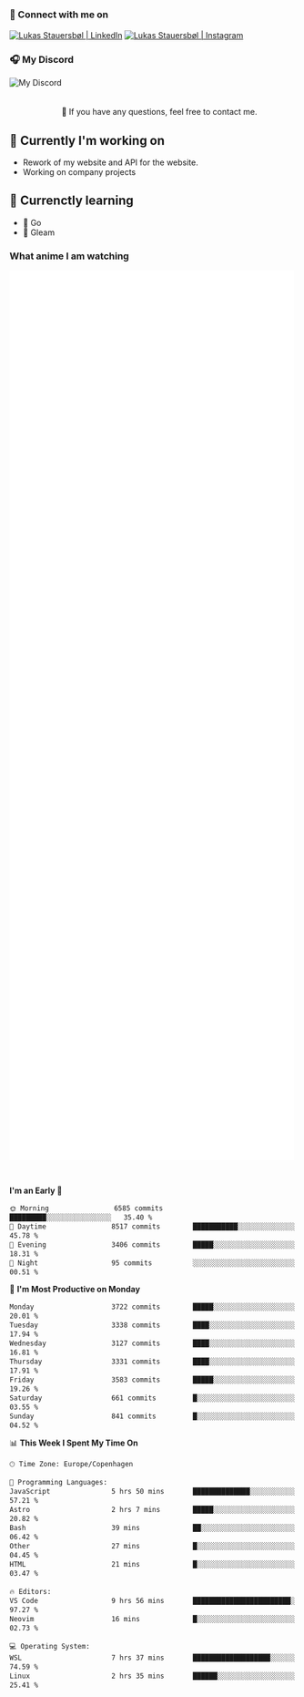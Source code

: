 ### 🔗 Connect with me on
<a href="https://www.instagram.com/lukas_stauersbol" target="_blank"><img align="center" src="https://raw.githubusercontent.com/stauersbol/stauersbol/main/images/instagram.svg" alt="Lukas Stauersbøl | LinkedIn" width="30px"/></a>
<a href="https://www.linkedin.com/in/lukas-stauersbol/" target="_blank"><img align="center" src="https://raw.githubusercontent.com/stauersbol/stauersbol/main/images/linkedin.svg" alt="Lukas Stauersbøl | Instagram" width="30px"/></a>

<p align="center">
 <h3>🎧 My Discord</h3>
 <img align="left" height="55px" src="https://discord.c99.nl/widget/theme-2/147806323323568128.png" alt="My Discord" />
</p>

<br/>
<br/>
<br/>
💬 If you have any questions, feel free to contact me.

## 🔭 Currently I'm working on
- Rework of my website and API for the website.
- Working on company projects
 
## 🌱 Currenctly learning
- 💙 Go
- 💜 Gleam

### What anime I am watching
<a href="https://anilist.co/user/slashiy/" align="center"><img align="center" width="500px" src="metrics.plugin.personal.anilist.svg" /></a>

<br/>

<!--START_SECTION:waka-->
**I'm an Early 🐤** 

```text
🌞 Morning                6585 commits        █████████░░░░░░░░░░░░░░░░   35.40 % 
🌆 Daytime                8517 commits        ███████████░░░░░░░░░░░░░░   45.78 % 
🌃 Evening                3406 commits        █████░░░░░░░░░░░░░░░░░░░░   18.31 % 
🌙 Night                  95 commits          ░░░░░░░░░░░░░░░░░░░░░░░░░   00.51 % 
```
📅 **I'm Most Productive on Monday** 

```text
Monday                   3722 commits        █████░░░░░░░░░░░░░░░░░░░░   20.01 % 
Tuesday                  3338 commits        ████░░░░░░░░░░░░░░░░░░░░░   17.94 % 
Wednesday                3127 commits        ████░░░░░░░░░░░░░░░░░░░░░   16.81 % 
Thursday                 3331 commits        ████░░░░░░░░░░░░░░░░░░░░░   17.91 % 
Friday                   3583 commits        █████░░░░░░░░░░░░░░░░░░░░   19.26 % 
Saturday                 661 commits         █░░░░░░░░░░░░░░░░░░░░░░░░   03.55 % 
Sunday                   841 commits         █░░░░░░░░░░░░░░░░░░░░░░░░   04.52 % 
```


📊 **This Week I Spent My Time On** 

```text
🕑︎ Time Zone: Europe/Copenhagen

💬 Programming Languages: 
JavaScript               5 hrs 50 mins       ██████████████░░░░░░░░░░░   57.21 % 
Astro                    2 hrs 7 mins        █████░░░░░░░░░░░░░░░░░░░░   20.82 % 
Bash                     39 mins             ██░░░░░░░░░░░░░░░░░░░░░░░   06.42 % 
Other                    27 mins             █░░░░░░░░░░░░░░░░░░░░░░░░   04.45 % 
HTML                     21 mins             █░░░░░░░░░░░░░░░░░░░░░░░░   03.47 % 

🔥 Editors: 
VS Code                  9 hrs 56 mins       ████████████████████████░   97.27 % 
Neovim                   16 mins             █░░░░░░░░░░░░░░░░░░░░░░░░   02.73 % 

💻 Operating System: 
WSL                      7 hrs 37 mins       ███████████████████░░░░░░   74.59 % 
Linux                    2 hrs 35 mins       ██████░░░░░░░░░░░░░░░░░░░   25.41 % 
```


<!--END_SECTION:waka-->
